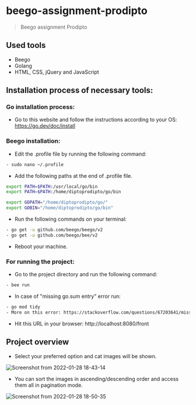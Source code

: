 # beego-assignment-prodipto
> Beego assignment Prodipto

## Used tools
- Beego
- Golang
- HTML, CSS, jQuery and JavaScript

## Installation process of necessary tools:
### Go installation process:
- Go to this website and follow the instructions according to your OS: https://go.dev/doc/install

### Beego installation:
- Edit the .profile file by running the following command:

```bash
- sudo nano ~/.profile
```

- Add the following paths at the end of .profile file.

```bash
export PATH=$PATH:/usr/local/go/bin
export PATH=$PATH:/home/diptoprodipto/go/bin

export GOPATH="/home/diptoprodipto/go/"
export GOBIN="/home/diptoprodipto/go/bin"
```

- Run the following commands on your terminal:

``` bash
- go get -u github.com/beego/beego/v2
- go get -u github.com/beego/bee/v2
```

- Reboot your machine.

### For running the project:
- Go to the project directory and run the following command:

``` bash
- bee run
```
- In case of "missing go.sum entry" error run:

```bash
- go mod tidy
- More on this error: https://stackoverflow.com/questions/67203641/missing-go-sum-entry-for-module-providing-package-package-name
```

- Hit this URL in your browser: http://localhost:8080/front

## Project overview
- Select your preferred option and cat images will be shown.

![Screenshot from 2022-01-28 18-43-14](https://user-images.githubusercontent.com/56860950/151549175-5fa4ff99-4dd8-4339-8ccf-b768da25b0d3.png)

- You can sort the images in ascending/descending order and access them all in pagination mode.

![Screenshot from 2022-01-28 18-50-35](https://user-images.githubusercontent.com/56860950/151550027-defa95da-2479-4269-9509-d43d3cb23a91.png)
